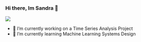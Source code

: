 ### Hi there, Im Sandra 👋
![](https://komarev.com/ghpvc/?username=ssandra102)
- 🔭 I’m currently working on a Time Series Analysis Project 
- 🌱 I’m currently learning Machine Learning Systems Design 
<!--
[![Sandra's GitHub stats](https://github-readme-stats.vercel.app/api?username=ssandra102)](https://github.com/ssandra102/github-readme-stats)

**ssandra102/ssandra102** is a ✨ _special_ ✨ repository because its `README.md` (this file) appears on your GitHub profile.

Here are some ideas to get you started:


- 👯 I’m looking to collaborate on ...
- 🤔 I’m looking for help with ...
- 💬 Ask me about ...
- 📫 How to reach me: ...
- 😄 Pronouns: ...
- ⚡ Fun fact: ...
-->
